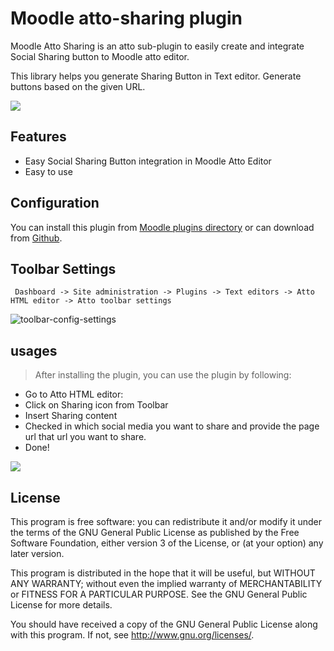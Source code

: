 # Moodle atto-sharing plugin

Moodle Atto Sharing is an atto sub-plugin to easily create and integrate Social Sharing button to Moodle atto editor.

This library helps you generate Sharing Button in Text editor. Generate buttons based on the given URL.

<img src="https://i.imgur.com/vIlgSDA.png">

## Features
- Easy Social Sharing Button integration in Moodle Atto Editor
- Easy to use

## Configuration

You can install this plugin from [Moodle plugins directory](https://moodle.org/plugins) or can download from [Github](https://github.com/eLearning-BS23/).

## Toolbar Settings
```
 Dashboard -> Site administration -> Plugins -> Text editors -> Atto HTML editor -> Atto toolbar settings
```
<img src="https://i.imgur.com/jiRzncE.png" alt="toolbar-config-settings"/>

## usages
> After installing the plugin, you can use the plugin by following:

- Go to Atto HTML editor:
- Click on Sharing icon from Toolbar
- Insert Sharing content
- Checked in which social media you want to share and provide the page url that url you want to share.
- Done!

<img src="https://i.imgur.com/T9NJf6X.png">



## License

This program is free software: you can redistribute it and/or modify it under
the terms of the GNU General Public License as published by the Free Software
Foundation, either version 3 of the License, or (at your option) any later
version.

This program is distributed in the hope that it will be useful, but WITHOUT ANY
WARRANTY; without even the implied warranty of MERCHANTABILITY or FITNESS FOR A
PARTICULAR PURPOSE.  See the GNU General Public License for more details.

You should have received a copy of the GNU General Public License along with
this program.  If not, see <http://www.gnu.org/licenses/>.
